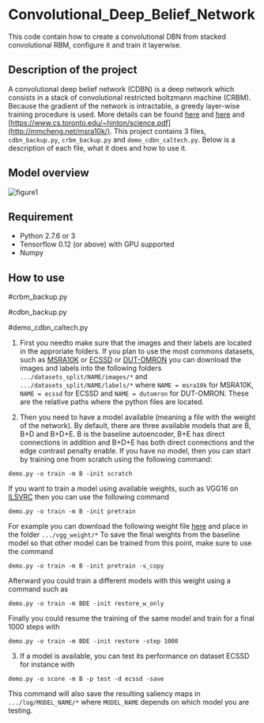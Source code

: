 # Convolutional_Deep_Belief_Network
This code contain how to create a convolutional DBN from stacked convolutional RBM, configure it and train it layerwise. 


## Description of the project
A convolutional deep belief network (CDBN) is a deep network which consists in a stack of convolutional restricted boltzmann machine (CRBM). 
Because the gradient of the network is intractable, a greedy layer-wise training procedure is used. 
More details can be found [here](https://www.cs.princeton.edu/~rajeshr/papers/icml09-ConvolutionalDeepBeliefNetworks.pdf) and [here](https://papers.nips.cc/paper/3048-greedy-layer-wise-training-of-deep-networks.pdf) and [https://www.cs.toronto.edu/~hinton/science.pdf](http://mmcheng.net/msra10k/).
This project contains 3 files, `cdbn_backup.py`, `crbm_backup.py` and `demo_cdbn_caltech.py`.
Below is a description of each file, what it does and how to use it.


## Model overview
![figure1](https://i.stack.imgur.com/J7FZG.jpg)


## Requirement
- Python 2.7.6 or 3
- Tensorflow 0.12 (or above) with GPU supported
- Numpy


## How to use
#crbm_backup.py

#cdbn_backup.py

#demo_cdbn_caltech.py


1. First you needto make sure that the images and their labels are located in the approriate folders. 
If you plan to use the most commons datasets, such as [MSRA10K](http://mmcheng.net/msra10k/) or [ECSSD](http://www.cse.cuhk.edu.hk/leojia/projects/hsaliency/dataset.html) or [DUT-OMRON](http://saliencydetection.net/dut-omron/#outline-container-orgheadline8) you can download the images and labels into the following folders `.../datasets_split/NAME/images/*` and `.../datasets_split/NAME/labels/*` where `NAME = msra10k` for MSRA10K, `NAME = ecssd` for ECSSD and `NAME = dutomron` for DUT-OMRON. These are the relative paths where the python files are located.

2. Then you need to have a model available (meaning a file with the weight of the network). By default, there are three available models that are B, B+D and B+D+E. B is the baseline autoencoder, B+E has direct connections in addition and B+D+E has both direct connections and the edge contrast penalty enable. If you have no model, then you can start by training one from scratch using the following command:
```
demo.py -o train -m B -init scratch 
```
If you want to train a model using available weights, such as VGG16 on [ILSVRC](http://www.image-net.org/papers/imagenet_cvpr09.pdf) then you can use the following command
```
demo.py -o train -m B -init pretrain 
```
For example you can download the following weight file [here](https://www.cs.toronto.edu/~frossard/post/vgg16/) and place in the folder `.../vgg_weight/*`
To save the final weights from the baseline model so that other model can be trained from this point, make sure to use the command 
```
demo.py -o train -m B -init pretrain -s_copy
```
Afterward you could train a different models with this weight using a command such as 
```
demo.py -o train -m BDE -init restore_w_only
``` 
Finally you could resume the training of the same model and train for a final 1000 steps with
```
demo.py -o train -m BDE -init restore -step 1000
``` 

3. If a model is available, you can test its performance on dataset ECSSD for instance with
```
demo.py -o score -m B -p test -d ecssd -save
``` 
This command will also save the resulting saliency maps in `.../log/MODEL_NAME/*` where `MODEL_NAME` depends on which model you are testing.


